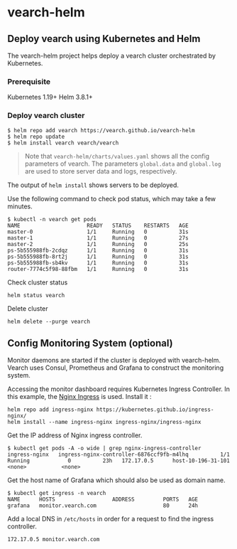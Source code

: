 # vearch-helm

## Deploy vearch using Kubernetes and Helm

The vearch-helm project helps deploy a vearch cluster orchestrated by Kubernetes.

### Prerequisite 
Kubernetes 1.19+
Helm 3.8.1+

### Deploy vearch cluster

```
$ helm repo add vearch https://vearch.github.io/vearch-helm
$ helm repo update
$ helm install vearch vearch/vearch
```

> Note that `vearch-helm/charts/values.yaml` shows all the config parameters of vearch.
> The parameters `global.data` and `global.log` are used to store server data and logs, respectively.

The output of `helm install` shows servers to be deployed.

Use the following command to check pod status, which may take a few minutes.

```
$ kubectl -n vearch get pods
NAME                     READY   STATUS    RESTARTS   AGE
master-0                 1/1     Running   0          31s
master-1                 1/1     Running   0          27s
master-2                 1/1     Running   0          25s
ps-5b555988fb-2cdqz      1/1     Running   0          31s
ps-5b555988fb-8rt2j      1/1     Running   0          31s
ps-5b555988fb-sb4kv      1/1     Running   0          31s
router-7774c5f98-88fbm   1/1     Running   0          31s
```

Check cluster status

```
helm status vearch
```

Delete cluster

```
helm delete --purge vearch
```


## Config Monitoring System (optional)

Monitor daemons are started if the cluster is deployed with vearch-helm. Vearch uses Consul, Prometheus and Grafana to construct the monitoring system.

Accessing the monitor dashboard requires Kubernetes Ingress Controller. In this example, the [Nginx Ingress](https://github.com/kubernetes/ingress-nginx) is used. Install it :

```
helm repo add ingress-nginx https://kubernetes.github.io/ingress-nginx/
helm install --name ingress-nginx ingress-nginx/ingress-nginx
```

Get the IP address of Nginx ingress controller.

```
$ kubectl get pods -A -o wide | grep nginx-ingress-controller
ingress-nginx   ingress-nginx-controller-6876ccf9fb-m4lhq          1/1     Running            0          23h   172.17.0.5      host-10-196-31-101   <none>           <none>
```

Get the host name of Grafana which should also be used as domain name.

```
$ kubectl get ingress -n vearch
NAME      HOSTS                  ADDRESS         PORTS   AGE
grafana   monitor.vearch.com                     80      24h
```

Add a local DNS in `/etc/hosts` in order for a request to find the ingress controller.

```
172.17.0.5 monitor.vearch.com
```
